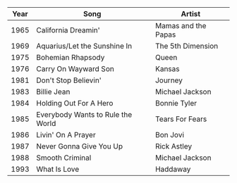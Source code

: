 |Year|Song|Artist|
|---|---|---|
1965 | California Dreamin' | Mamas and the Papas 
1969 | Aquarius/Let the Sunshine In | The 5th Dimension 
1975 | Bohemian Rhapsody | Queen 
1976 | Carry On Wayward Son | Kansas
1981 | Don't Stop Believin' | Journey 
1983 | Billie Jean | Michael Jackson 
1984 | Holding Out For A Hero | Bonnie Tyler 
1985 | Everybody Wants to Rule the World | Tears For Fears 
1986 | Livin' On A Prayer | Bon Jovi 
1987 | Never Gonna Give You Up | Rick Astley 
1988 | Smooth Criminal | Michael Jackson 
1993 | What Is Love | Haddaway 
